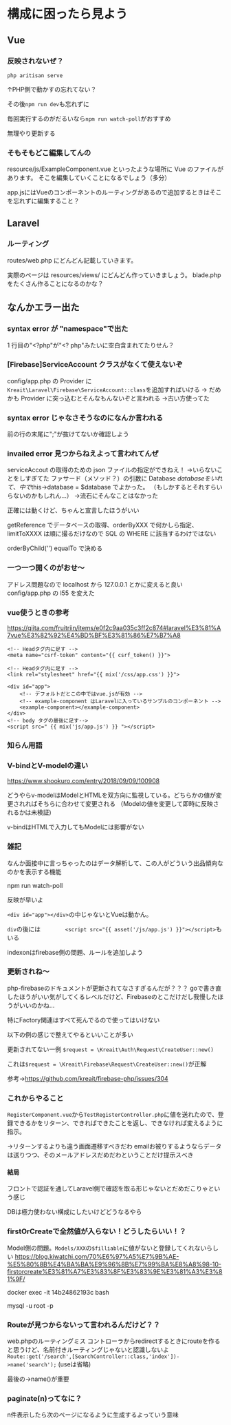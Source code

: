 # 構成に困ったら見よう

## Vue

### 反映されないぜ？
`php aritisan serve`

↑PHP側で動かすの忘れてない？

その後`npm run dev`も忘れずに

毎回実行するのがだるいなら`npm run watch-poll`がおすすめ


無理やり更新する
### そもそもどこ編集してんの
resource/js/ExampleComponent.vue
といったような場所に Vue のファイルがあります。
そこを編集していくことになるでしょう（多分）

app.jsにはVueのコンポーネントのルーティングがあるので追加するときはそこを忘れずに編集すること？

## Laravel

### ルーティング

routes/web.php
にどんどん記載していきます。

実際のページは
resources/views/
にどんどん作っていきましょう。
blade.php をたくさん作ることになるのかな？

## なんかエラー出た

### syntax error が "namespace"で出た

1 行目の"<?php"が"<? php"みたいに空白含まれてたりせん？

### [Firebase]ServiceAccount クラスがなくて使えないぞ

config/app.php の Provider に
`Kreait\Laravel\Firebase\ServiceAccount::class`を追加すればいける
→ だめかも
Provider に突っ込むとそんなもんないぞと言われる
->古い方使ってた

### syntax error じゃなさそうなのになんか言われる

前の行の末尾に";"が抜けてないか確認しよう

### invailed error 見つからねえよって言われてんぜ

serviceAccout の取得のための json ファイルの指定ができねえ！
->いらないことをしすぎてた
ファサード（メソッド？）の引数に Database $databaseをいれて、中で$this->database = $database でよかった。
（もしかするとそれすらいらないのかもしれん…）
->流石にそんなことはなかった

正確には動くけど、ちゃんと宣言したほうがいい

getReference でデータベースの取得、orderByXXX で何かしら指定、
limitToXXXX は順に撮るだけなので SQL の WHERE に該当するわけではない

orderByChild('')
equalTo で決める

### 一つ一つ開くのがおせ〜

アドレス問題なので localhost から 127.0.0.1 とかに変えると良い
config/app.php の l55 を変えた


### vue使うときの参考
https://qiita.com/fruitriin/items/e0f2c9aa035c3ff2c874#laravel%E3%81%A7vue%E3%82%92%E4%BD%BF%E3%81%86%E7%B7%A8
```
<!-- Headタグ内に足す -->
<meta name="csrf-token" content="{{ csrf_token() }}">
```

```
<!-- Headタグ内に足す -->
<link rel="stylesheet" href="{{ mix('/css/app.css') }}">
```

```
<div id="app">
    <!-- デフォルトだとこの中ではvue.jsが有効 -->
    <!-- example-component はLaravelに入っているサンプルのコンポーネント -->
    <example-component></example-component>
</div>
<!-- body タグの最後に足す-->
<script src=" {{ mix('js/app.js') }} "></script>

```


### 知らん用語

### V-bindとV-modelの違い
https://www.shookuro.com/entry/2018/09/09/100908


どうやらv-modelはModelとHTMLを双方向に監視している。どちらかの値が変更されればそちらに合わせて変更される
（Modelの値を変更して即時に反映されるかは未検証)

v-bindはHTMLで入力してもModelには影響がない



### 雑記
なんか面接中に言っちゃったのはデータ解析して、この人がどういう出品傾向なのかを表示する機能



npm run watch-poll

反映が早いよ

`<div id="app"></div>`の中じゃないとVueは動かん。

`div`の後には`        <script src="{{ asset('/js/app.js') }}"></script>`もいる


indexonはfirebase側の問題、ルールを追加しよう


### 更新されね～
php-firebaseのドキュメントが更新されてなさすぎるんだが？？？
goで書き直したほうがいい気がしてくるレベルだけど、Firebaseのとこだけだし我慢したほうがいいのかね…

特にFactory関連はすべて死んでるので使ってはいけない

以下の例の感じで整えてやるといいことが多い

更新されてない一例
`$request = \Kreait\Auth\Request\CreateUser::new()`

これは`$request = \Kreait\Firebase\Request\CreateUser::new()`が正解

参考→https://github.com/kreait/firebase-php/issues/304



### これからやること
`RegisterComponent.vue`から`TestRegisterController.php`に値を送れたので、登録できるかをリターン、できればできたことを返し、できなければ変えるように指示。

→リターンするよりも違う画面遷移すべきだわ
emailお被りするようならデータは送りつつ、そのメールアドレスだめだわということだけ提示スべき

#### 結局
フロントで認証を通してLaravel側で確認を取る形じゃないとだめだこりゃという感じ

DBは極力使わない構成にしたいけどどうなるやら

### firstOrCreateで全然値が入らない！どうしたらいい！？
Model側の問題。`Models/XXX`の`$filliable`に値がないと登録してくれないらしい
https://blog.kiwatchi.com/70%E6%97%A5%E7%9B%AE-%E5%80%8B%E4%BA%BA%E9%96%8B%E7%99%BA%E8%A8%98-10-firstorcreate%E3%81%A7%E3%83%8F%E3%83%9E%E3%81%A3%E3%81%9F/


 docker exec -it 14b24862193c bash

 
mysql -u root -p


### Routeが見つからないって言われるんだけど？？
web.phpのルーティングミス
コントローラからredirectするときにrouteを作ると思うけど、名前付きルーティングじゃないと認識しないよ
`Route::get('/search',[SearchController::class,'index'])->name('search');`
(useは省略)

最後の->name()が重要

### paginate(n)ってなに？
n件表示したら次のページになるように生成するよっていう意味
